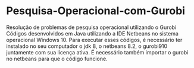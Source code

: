 # Pesquisa-Operacional-com-Gurobi
Resolução de problemas de pesquisa operacional utilizando o Gurobi
Códigos desenvolvidos em Java utilizando a IDE Netbeans no sistema operacional Windows 10.
Para executar esses códigos, é necessário ter instalado no seu computador o jdk 8, o netbeans 8.2, o gurobi910 juntamente com sua licença ativa.
É necessário também  importar o gurobi no netbeans para que o código funcione.
